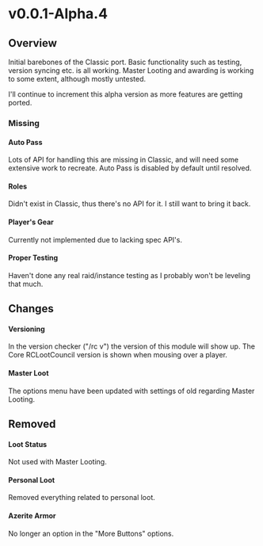 # v0.0.1-Alpha.4

## Overview
Initial barebones of the Classic port. Basic functionality such as testing, version syncing etc. is all working. Master Looting and awarding is working to some extent, although mostly untested.

I'll continue to increment this alpha version as more features are getting ported.

### Missing

#### Auto Pass
Lots of API for handling this are missing in Classic, and will need some extensive work to recreate.
Auto Pass is disabled by default until resolved.

#### Roles
Didn't exist in Classic, thus there's no API for it. I still want to bring it back.

#### Player's Gear
Currently not implemented due to lacking spec API's.

#### Proper Testing
Haven't done any real raid/instance testing as I probably won't be leveling that much.


## Changes
#### Versioning
In the version checker ("/rc v") the version of this module will show up. The Core RCLootCouncil version is shown when mousing over a player.

#### Master Loot
The options menu have been updated with settings of old regarding Master Looting.


## Removed
#### Loot Status
Not used with Master Looting.

#### Personal Loot
Removed everything related to personal loot.

#### Azerite Armor
No longer an option in the "More Buttons" options.
